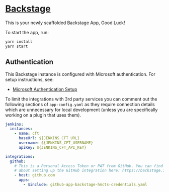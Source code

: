 # [Backstage](https://backstage.io)

This is your newly scaffolded Backstage App, Good Luck!

To start the app, run:

```sh
yarn install
yarn start
```

## Authentication

This Backstage instance is configured with Microsoft authentication. For setup instructions, see:

- [Microsoft Authentication Setup](./docs/microsoft-auth-setup.md)


To limit the integrations with 3rd party services you can comment out the following sections of `app-config.yaml` as they require connection details which are unnecessary for local development (unless you are specifically working on a plugin that uses them).

```yaml
jenkins:
  instances:
    - name: cft
      baseUrl: ${JENKINS_CFT_URL}
      username: ${JENKINS_CFT_USERNAME}
      apiKey: ${JENKINS_CFT_API_KEY}
```

```yaml
integrations:
  github:
    # This is a Personal Access Token or PAT from GitHub. You can find out how to generate this token, and more information
    # about setting up the GitHub integration here: https://backstage.io/docs/integrations/github/github-apps/#including-in-integrations-config
    - host: github.com
      apps:
        - $include: github-app-backstage-hmcts-credentials.yaml

```